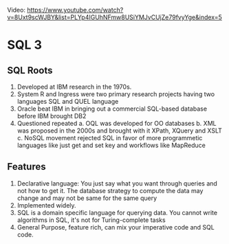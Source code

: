 Video: https://www.youtube.com/watch?v=8Uxt9scWJBY&list=PLYp4IGUhNFmw8USiYMJvCUjZe79fvyYge&index=5
# SQL 3


## SQL Roots

1. Developed at IBM research in the 1970s.
2. System R and Ingress were two primary research projects having two languages SQL and QUEL language
3. Oracle beat IBM in bringing out a commercial SQL-based database before IBM brought DB2
4. Questioned repeated
a. OQL was developed for OO databases
b. XML was proposed in the 2000s and brought with it XPath, XQuery and XSLT
c. NoSQL movement rejected SQL in favor of more programmetic languages like just get and set key and workflows like MapReduce

## Features
1. Declarative language: You just say what you want through queries and not how to get it. The database strategy to compute the data may change and may not be same for the same query
2. Implemented widely.
3. SQL is a domain specific language for querying data. You cannot write algorithms in SQL, it's not for Turing-complete tasks
4. General Purpose, feature rich, can mix your imperative code and SQL code.